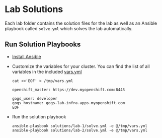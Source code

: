 # Lab Solutions

Each lab folder contains the solution files for the lab as well as an Ansible playbook 
called `solve.yml` which solves the lab automatically. 

## Run Solution Playbooks

* [Install Ansible](http://docs.ansible.com/ansible/latest/installation_guide/intro_installation.html)
* Customize the variables for your cluster. You can find the list of all variables in the included [vars.yml](vars.yml)

  ```
  cat <<'EOF' > /tmp/vars.yml

  openshift_master: https://dev.myopenshift.com:8443

  gogs_user: developer
  gogs_hostname: gogs-lab-infra.apps.myopenshift.com
  EOF
  ```

* Run the solution playbook

  ```
  ansible-playbook solutions/lab-1/solve.yml -e @/tmp/vars.yml
  ansible-playbook solutions/lab-2/solve.yml -e @/tmp/vars.yml
  ```